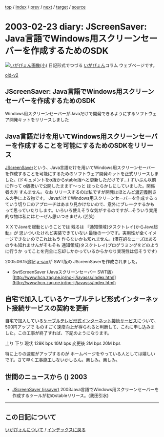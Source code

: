 [top](https://igapyon.github.io/diary/) 
 / [index](https://igapyon.github.io/diary/2003/index.html) 
 / [prev](https://igapyon.github.io/diary/2003/ig030225.html) 
 / [next](https://igapyon.github.io/diary/2003/ig030222.html) 
 / [target](https://igapyon.github.io/diary/2003/ig030223.html) 
 / [source](https://github.com/igapyon/diary/blob/gh-pages/2003/ig030223.html.src.md) 

2003-02-23 diary: JScreenSaver: Java言語でWindows用スクリーンセーバーを作成するためのSDK
=====================================================================================================
[![いがぴょん画像(小)](https://igapyon.github.io/diary/images/iga200306s.jpg "いがぴょん")](https://igapyon.github.io/diary/memo/memoigapyon.html) 日記形式でつづる [いがぴょん](https://igapyon.github.io/diary/memo/memoigapyon.html)コラム ウェブページです。

[old-v2](ig030223-orig.html)

## JScreenSaver: Java言語でWindows用スクリーンセーバーを作成するためのSDK

Windows用スクリーンセーバーがJavaだけで開発できるようにするソフトウェア開発キットをリリースしました


## Java言語だけを用いてWindows用スクリーンセーバーを作成することを可能にするためのSDKをリリース

[JScreenSaver](../../soft/jssaver_ja.html)という、Java言語だけを用いてWindows用スクリーンセーバーを作成することを可能にするためのソフトウェア開発キットを正式リリースしました。(ドキュメントをα版からstable版へと更新しただけです…) ずいぶん以前に作って α版扱いで公開したままず～っと ほったらかしにしていました。関係者の方 すんません。なお リリースするのは私ですが開発はほとんど[渡辺義則](http://d.hatena.ne.jp/a-san/)さんの手による物です。
JavaだけでWindows用スクリーンセーバーを作成するっていう切り口のアプローチはあまり見かけないので、意外にブレークするかも って思っていたりします。いろいろ使えそうな気がするのですが…そういう実用的な物は私にはと～ぜん思いつきません (苦笑)

ＸＸでJavaを起動ということでは 残るは 『通知領域(タスクトレイ)からJava起動』が 思いついたけれど実装できていない 最後の一つです。実用性が全くイメージできないのでこれはもう 作らないかも知れません。(潜在的なニーズはあるのやも知れませんがそもそも 通知領域(タスクトレイ)プログラミングをどのように行うか ってことを完全に忘却しかかっているからかなり実現性は低そうです)

2005.06.15追記 [a-san](http://d.hatena.ne.jp/a-san/)が SWT版の JScreenSaverを作成されました。

* SwtScreenSaver (Javaスクリーンセーバー SWT版)
  [http://www.hcn.zaq.ne.jp/no-ji/javasss/index.html](http://www.hcn.zaq.ne.jp/no-ji/javasss/index.html)

## 自宅で加入しているケーブルテレビ形式インターネット接続サービスの契約を更新

自宅で加入している[ケーブルテレビ形式インターネット接続サービス](http://www.tcct.co.jp/)について、500円アップで ものすごく速度向上が得られると判断して、これに申し込みました。この工事が終了すれば、下記のようになります。

上り
下り
現状
128K bps
10M bps
変更後
2M bps
20M bps

特に上りの速度がアップするのが ホームページをやっている人としては嬉しいです。さて早く工事施工しないかしらん。楽しみ。楽しみ。

## 世間のニュースから () 2003

* [JScreenSaver (jssaver)](http://homepage2.nifty.com/igat/igapyon/soft/jssaver_ja.html)  2003Java言語でWindows用スクリーンセーバーを作成するツールが初のstableリリース。(我田引水)

----------------------------------------------------------------------------------------------------

## この日記について
[いがぴょんについて](https://igapyon.github.io/diary/memo/memoigapyon.html) / [インデックスに戻る](https://igapyon.github.io/diary/idxall.html)

